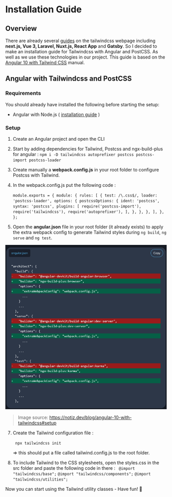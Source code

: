 ﻿# Installation Guide
## Overview
There are already several [guides](https://tailwindcss.com/docs/installation#integration-guides) on the tailwindcss webpage including **next.js, Vue 3, Laravel, Nuxt.js, React App** and **Gatsby**. 
So I decided to make an installation guide for Tailwindcss with Angular and PostCSS. As well as we use these technologies in our project. This guide is based on the [Angular 10 with Tailwind CSS](https://notiz.dev/blog/angular-10-with-tailwindcss#setup) manual.

## Angular with Tailwindcss and PostCSS
### Requirements
You should already have installed the following before starting the setup:

 - Angular with Node.js ( [installation guide](https://angular.io/guide/setup-local) )

### Setup
1. Create an Angular project and open the CLI

2. Start by adding dependencies for Tailwind, Postcss and ngx-build-plus for angular :
`npm i -D tailwindcss autoprefixer postcss postcss-import postcss-loader`
3. Create manually a **webpack.config.js** in your root folder to configure Postcss with Tailwind.
4. In the webpack.config.js put the following code :

    `module.exports = {
    module: {
    rules: [
    {
	test: /\.css$/,
	loader: 'postcss-loader',
	options: {
	postcssOptions: {
	ident: 'postcss',
	syntax: 'postcss',
	plugins: [
	require('postcss-import'),
	require('tailwindcss'),
	require('autoprefixer'),
	],
}, }, }, ], }, };`

6. Open the **angular.json** file in your root folder (it already exists) to apply the extra webpack config to generate Tailwind styles during `ng build`, `ng serve` and `ng test`.


![angular.json](https://raw.githubusercontent.com/eicul04/tailwindcss/main/angular-json.png)

> Image source: https://notiz.dev/blog/angular-10-with-tailwindcss#setup

7. Create the Tailwind configuration file :

   ` npx tailwindcss init`
  
   => this should put a file called tailwind.config.js to the root folder.
8. To include Tailwind to the CSS stylesheets, open the styles.css in the src folder and paste the following code in there :
 ` @import "tailwindcss/base";`
 `@import "tailwindcss/components";`
 `@import "tailwindcss/utilities";`



Now you can start using the Tailwind utility classes - Have fun! 🎉

